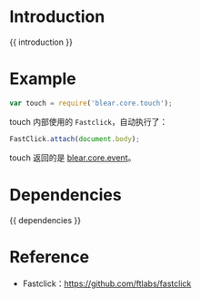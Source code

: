 # Introduction
{{ introduction }}





# Example
```js
var touch = require('blear.core.touch');
```

touch 内部使用的 `Fastclick`，自动执行了：

```js
FastClick.attach(document.body);
```

touch 返回的是 [blear.core.event](/core/event.md)。




# Dependencies
{{ dependencies }}





# Reference
- Fastclick：<https://github.com/ftlabs/fastclick>

